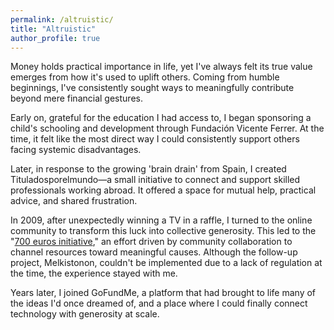 ```yaml
---
permalink: /altruistic/
title: "Altruistic"
author_profile: true
---
```

Money holds practical importance in life, yet I've always felt its true value emerges from how it's used to uplift others. Coming from humble beginnings, I've consistently sought ways to meaningfully contribute beyond mere financial gestures.

Early on, grateful for the education I had access to, I began sponsoring a child's schooling and development through Fundación Vicente Ferrer. At the time, it felt like the most direct way I could consistently support others facing systemic disadvantages.

Later, in response to the growing 'brain drain' from Spain, I created Tituladosporelmundo—a small initiative to connect and support skilled professionals working abroad. It offered a space for mutual help, practical advice, and shared frustration.

In 2009, after unexpectedly winning a TV in a raffle, I turned to the online community to transform this luck into collective generosity. This led to the "[700 euros initiative](https://700euros.org)," an effort driven by community collaboration to channel resources toward meaningful causes. Although the follow-up project, Melkistonon, couldn't be implemented due to a lack of regulation at the time, the experience stayed with me. 

Years later, I joined GoFundMe, a platform that had brought to life many of the ideas I'd once dreamed of, and a place where I could finally connect technology with generosity at scale.